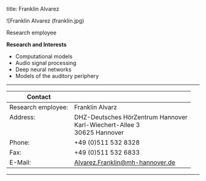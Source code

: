 title: Franklin Alvarez 
<!--- publications_src:sina.bib --->


![Franklin Alvarez (franklin.jpg)



Research employee	


**Research and Interests**

* Computational models
* Audio signal processing
* Deep neural networks
* Models of the auditory periphery


---

| Contact                 |                            |
| ------------------------|--------------------------- |
| Research employee:<br>          | Franklin Alvarz |
| Address: <br><br><br>   | DHZ-Deutsches HörZentrum Hannover<br> Karl-Wiechert-Allee 3 <br> 30625 Hannover |
| Phone:                  | +49 (0)511 532 8328 |
| Fax:                    | +49 (0)511 532 6833 |
| E-Mail:                 |<Alvarez.Franklin@mh-hannover.de>|

---
    



